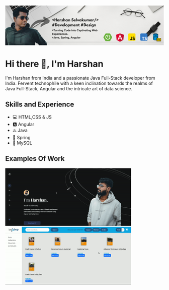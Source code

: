 ![A passionate Java Full-Stack developer from India](https://github.com/harshan2602/harshan2602/blob/main/Github%20Banner.png)

# Hi there 👋, I'm Harshan

I'm Harshan from India and a passionate Java Full-Stack developer from India. Fervent technophile with a keen inclination towards the realms of Java Full-Stack, Angular and the intricate art of data science.

## Skills and Experience
* 💻 HTML,CSS & JS
* 🅰️ Angular
* ♨️ Java
* 🍃 Spring
* 🐬 MySQL

## Examples Of Work
<a href="https://harshan2602.in/" target="_blank"> <img src="https://github.com/harshan2602/harshan2602/blob/main/githubb.gif" width="400"/></a> <break>
<a href="https://luv2shop.site" target="_blank"> <img src="https://github.com/harshan2602/harshan2602/blob/main/githubb1.gif" width="400"/></a>

